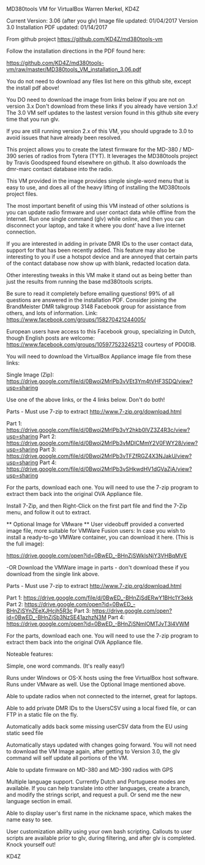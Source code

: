 MD380tools VM for VirtualBox
Warren Merkel, KD4Z

Current Version: 3.06 (after you glv)
Image file updated:	 01/04/2017  Version 3.0
Installation PDF updated: 01/14/2017

From github project
https://github.com/KD4Z/md380tools-vm

Follow the installation directions in the PDF found here:

https://github.com/KD4Z/md380tools-vm/raw/master/MD380tools_VM_installation_3.06.pdf

You do not need to download any files list here on this github site, except the install pdf above!


You DO need to download the image from links below if you are not on version 3.x
Don't download from these links if you already have version 3.x!  The 3.0 VM self updates
to the lastest version found in this github site every time that you run glv. 

If you are still running version 2.x of this VM, you should upgrade to 3.0 to avoid
issues that have already been resolved.

This project allows you to create the latest firmware for the MD-380 / MD-390
series of radios from Tytera (TYT).  It leverages the MD380tools project by
Travis Goodspeed found elsewhere on github.  It also downloads the dmr-marc contact
database into the radio.

This VM provided in the image provides simple single-word menu that is easy to
use, and does all of the heavy lifting of installing the MD380tools project files.
 
The most important benefit of using this VM instead of other solutions is you can 
update radio firmware and user contact data while offline from the Internet.  Run
one single command (glv) while online, and then you can disconnect your laptop, 
and take it where you dont' have a live internet connection.  

If you are interested in adding in private DMR IDs to the user contact data, support
for that has been recently added.  This feature may also be interesting to you if
use a hotspot device and are annoyed that certain parts of the contact database 
now show up with blank, redacted location data.

Other interesting tweaks in this VM make it stand out as being better than just
the results from running the base md380tools scripts.

Be sure to read it completely before emailing questions!  99% of all questions are
answered in the installation PDF.   Consider joining the BrandMeister DMR talkgroup
3148 Facebook group for assistance from others, and lots of information. 
Link:  https://www.facebook.com/groups/158270421244005/

European users have access to this Facebook group, specializing in Dutch,
though English posts are welcome:
https://www.facebook.com/groups/105977523245213
courtesy of PD0DIB. 

You will need to download the VirtualBox Appliance image file from these links:

Single Image (Zip):
https://drive.google.com/file/d/0Bwoi2MrlPb3vVEt3Ym4tVHF3SDQ/view?usp=sharing
	
Use one of the above links, or the 4 links below.  Don't do both!
	
Parts - Must use 7-zip to extract  http://www.7-zip.org/download.html	
	
Part 1: https://drive.google.com/file/d/0Bwoi2MrlPb3vY2hkb0lVZ3Z4R3c/view?usp=sharing
Part 2: https://drive.google.com/file/d/0Bwoi2MrlPb3vMDlCMmY2V0FWY28/view?usp=sharing
Part 3:	https://drive.google.com/file/d/0Bwoi2MrlPb3vTFZfRGZ4X3NJakU/view?usp=sharing
Part 4: https://drive.google.com/file/d/0Bwoi2MrlPb3vSHkwdHV1dGVaZjA/view?usp=sharing

For the parts, download each one.  You will need to use the 7-zip program to extract them
back into the original OVA Appliance file.
 
Install 7-Zip, and then Right-Click on the first part file and find the 7-Zip menu, and
follow it out to extract.

** Optional Image for VMware **
User videobuff provided a converted image file, more suitable for 
VMWare Fusion users: In case you wish to install a ready-to-go VMWare container,
you can download it here.  (This is the full image):

https://drive.google.com/open?id=0BwED_-BHnZjSWklsNjY3VHBqMVE

-OR Download the VMWare image in parts - don't download these if you download from the single link above.

Parts - Must use 7-zip to extract  http://www.7-zip.org/download.html	

Part 1:	https://drive.google.com/file/d/0BwED_-BHnZjSdERwY1BHc1Y3ekk
Part 2: https://drive.google.com/open?id=0BwED_-BHnZjSYnZEeXJHcjh5R3c
Part 3: https://drive.google.com/open?id=0BwED_-BHnZjSb3NzSE41azhzN3M
Part 4: https://drive.google.com/open?id=0BwED_-BHnZjSNmlOMTJvT3l4VWM

For the parts, download each one.  You will need to use the 7-zip program to extract them
back into the original OVA Appliance file.

Noteable features:

  Simple, one word commands.   (It's really easy!)
  
  Runs under Windows or OS-X hosts using the free VirtualBox host software.  Runs under
  VMware as well.  Use the Optional Image mentioned above.
 
  Able to update radios when not connected to the internet, great for laptops.

  Able to add private DMR IDs to the UsersCSV using a local fixed file, or can FTP in
  a static file on the fly.

  Automatically adds back some missing userCSV data from the EU using static seed file

  Automatically stays updated with changes going forward. You will not need to download
  the VM Image again, after getting to Version 3.0, the glv command will self update all
  portions of the VM.

  Able to update firmware on MD-380 and MD-390 radios with GPS

  Multiple language support.   Currently Dutch and Portuguese modes are available. 
  If you can help translate into other languages, create a branch, and modify the
  strings script, and request a pull.  Or send me the new language section in email.  

  Able to display user's first name in the nickname space, which makes the name easy to see.
  
  User customization ability using your own bash scripting.  Callouts to user scripts are available
  prior to glv, during filtering, and after glv is completed.  Knock yourself out!
  
  KD4Z